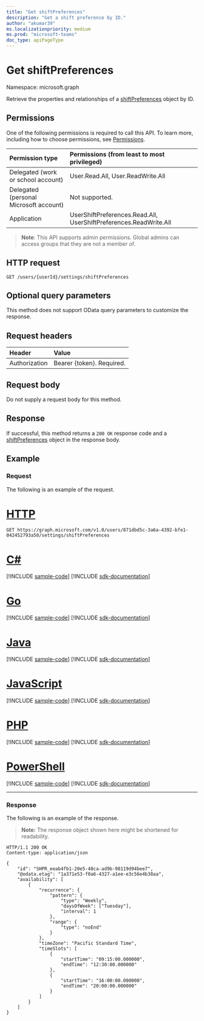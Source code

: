 ```yaml
---
title: "Get shiftPreferences"
description: "Get a shift preference by ID."
author: "akumar39"
ms.localizationpriority: medium
ms.prod: "microsoft-teams"
doc_type: apiPageType
---
```


# Get shiftPreferences

Namespace: microsoft.graph

Retrieve the properties and relationships of a [shiftPreferences](../resources/shiftpreferences.md) object by ID.

## Permissions

One of the following permissions is required to call this API. To learn more, including how to choose permissions, see [Permissions](/graph/permissions-reference).

|Permission type      | Permissions (from least to most privileged)              |
|:--------------------|:---------------------------------------------------------|
|Delegated (work or school account) | User.Read.All, User.ReadWrite.All    |
|Delegated (personal Microsoft account) | Not supported.    |
|Application | UserShiftPreferences.Read.All, UserShiftPreferences.ReadWrite.All |

> **Note**: This API supports admin permissions. Global admins can access groups that they are not a member of.

## HTTP request

<!-- { "blockType": "ignored" } -->

```http
GET /users/{userId}/settings/shiftPreferences
```

## Optional query parameters

This method does not support OData query parameters to customize the response.


## Request headers

| Header       | Value |
|:---------------|:--------|
| Authorization  | Bearer {token}. Required.  |

## Request body
Do not supply a request body for this method.

## Response

If successful, this method returns a `200 OK` response code and a [shiftPreferences](../resources/shiftpreferences.md) object in the response body.

## Example

### Request

The following is an example of the request.


# [HTTP](#tab/http)
<!-- {
  "blockType": "request",
  "name": "get_shiftpreferences"
}-->
```msgraph-interactive
GET https://graph.microsoft.com/v1.0/users/871dbd5c-3a6a-4392-bfe1-042452793a50/settings/shiftPreferences
```

# [C#](#tab/csharp)
[!INCLUDE [sample-code](../includes/snippets/csharp/get-shiftpreferences-csharp-snippets.md)]
[!INCLUDE [sdk-documentation](../includes/snippets/snippets-sdk-documentation-link.md)]

# [Go](#tab/go)
[!INCLUDE [sample-code](../includes/snippets/go/get-shiftpreferences-go-snippets.md)]
[!INCLUDE [sdk-documentation](../includes/snippets/snippets-sdk-documentation-link.md)]

# [Java](#tab/java)
[!INCLUDE [sample-code](../includes/snippets/java/get-shiftpreferences-java-snippets.md)]
[!INCLUDE [sdk-documentation](../includes/snippets/snippets-sdk-documentation-link.md)]

# [JavaScript](#tab/javascript)
[!INCLUDE [sample-code](../includes/snippets/javascript/get-shiftpreferences-javascript-snippets.md)]
[!INCLUDE [sdk-documentation](../includes/snippets/snippets-sdk-documentation-link.md)]

# [PHP](#tab/php)
[!INCLUDE [sample-code](../includes/snippets/php/get-shiftpreferences-php-snippets.md)]
[!INCLUDE [sdk-documentation](../includes/snippets/snippets-sdk-documentation-link.md)]

# [PowerShell](#tab/powershell)
[!INCLUDE [sample-code](../includes/snippets/powershell/get-shiftpreferences-powershell-snippets.md)]
[!INCLUDE [sdk-documentation](../includes/snippets/snippets-sdk-documentation-link.md)]

---

### Response

The following is an example of the response.

>**Note:** The response object shown here might be shortened for readability.
<!-- {
  "blockType": "response",
  "truncated": true,
  "@odata.type": "microsoft.graph.shiftPreferences"
} -->

```http
HTTP/1.1 200 OK
Content-type: application/json

{
    "id": "SHPR_eeab4fb1-20e5-48ca-ad9b-98119d94bee7",
    "@odata.etag": "1a371e53-f0a6-4327-a1ee-e3c56e4b38aa",
    "availability": [
        {
            "recurrence": {
                "pattern": {
                    "type": "Weekly",
                    "daysOfWeek": ["Tuesday"],
                    "interval": 1
                },
                "range": {
                    "type": "noEnd"
                }
            },
            "timeZone": "Pacific Standard Time",
            "timeSlots": [
                {
                    "startTime": "09:15:00.000000",
                    "endTime": "12:30:00.000000"
                },
                {
                    "startTime": "16:00:00.000000",
                    "endTime": "20:00:00.000000"
                }
            ]
        }
    ]
}
```

<!-- uuid: 8fcb5dbc-d5aa-4681-8e31-b001d5168d79
2015-12-12 14:57:30 UTC -->
<!--
{
  "type": "#page.annotation",
  "description": "Get a user's shift preferences",
  "keywords": "",
  "section": "documentation",
  "tocPath": "",
  "suppressions": [
  ]
}
-->

